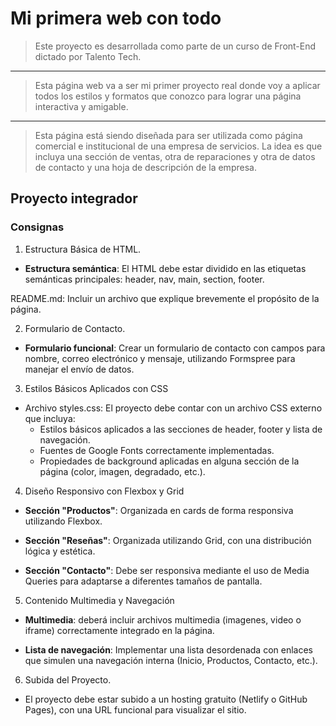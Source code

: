 # Mi primera web con **todo**

>Este proyecto es desarrollada como parte de un curso de Front-End dictado por Talento Tech.
---

> Esta página web va a ser mi primer proyecto real donde voy a aplicar todos los estilos y formatos que conozco para lograr una página interactiva y amigable.
---
> Esta página está siendo diseñada para ser utilizada como página comercial e institucional de una empresa de servicios.
> La idea es que incluya una sección de ventas, otra de reparaciones y otra de datos de contacto y una hoja de descripción de la empresa.

## Proyecto integrador

### Consignas

1. Estructura Básica de HTML.

* **Estructura semántica**: El HTML debe estar dividido en las etiquetas semánticas principales: header, nav, main, section, footer.

README.md: Incluir un archivo que explique brevemente el propósito de la página.

2. Formulario de Contacto.

* **Formulario funcional**: Crear un formulario de contacto con campos para nombre, correo electrónico y mensaje, utilizando Formspree para manejar el envío de datos.

3. Estilos Básicos Aplicados con CSS

* Archivo styles.css: El proyecto debe contar con un archivo CSS externo que incluya:
    * Estilos básicos aplicados a las secciones de header, footer y lista de navegación.
    * Fuentes de Google Fonts correctamente implementadas.
    * Propiedades de background aplicadas en alguna sección de la página (color, imagen, degradado, etc.).

4. Diseño Responsivo con Flexbox y Grid

* **Sección "Productos"**: Organizada en cards de forma responsiva utilizando Flexbox.

* **Sección "Reseñas"**: Organizada utilizando Grid, con una distribución lógica y estética.

* **Sección "Contacto"**: Debe ser responsiva mediante el uso de Media Queries para adaptarse a diferentes tamaños de pantalla.
  
5. Contenido Multimedia y Navegación

* **Multimedia**: deberá incluir archivos multimedia (imagenes, video o iframe) correctamente integrado en la página.

* **Lista de navegación**: Implementar una lista desordenada con enlaces que simulen una navegación interna (Inicio, Productos, Contacto, etc.).

6. Subida del Proyecto.

* El proyecto debe estar subido a un hosting gratuito (Netlify o GitHub Pages), con una URL funcional para visualizar el sitio.
  